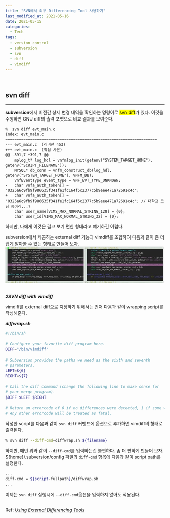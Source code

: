 ```yaml
---
title: "SVN에서 외부 Differencing Tool 사용하기"
last_modified_at: 2021-05-16
date: 2021-05-15
categories:
  - Tech
tags:
  - version control
  - subversion
  - svn
  - diff
  - vimdiff
---
```

<br>

## svn diff

---

**subversion**에서 버전간 상세 변경 내역을 확인하는 명령어로 <mark>svn diff</mark>가 있다.
이것을 수행하면 GNU diff의 출력 포맷으로 비교 결과를 보여준다.
```
%  svn diff evt_main.c 
Index: evt_main.c
===================================================================
--- evt_main.c	(리비전 453)
+++ evt_main.c	(작업 사본)
@@ -391,7 +391,7 @@
 	mplog_t* log_hdl = vnfmlog_init(getenv("SYSTEM_TARGET_HOME"), getenv("SCRIPT_FILENAME"));
 	MYSQL* db_conn = vnfm_construct_db(log_hdl, getenv("SYSTEM_TARGET_HOME"), VNFM_DB);
 	VnfEventType event_type = VNF_EVT_TYPE_UNKNOWN;
-	char vnfa_auth_token[] = "0325a6c9fb9f986635f341fe1fc164f5c2377c5b9eee471a72691c4c";
+	char vnfa_auth_token[] = "0325a6c9fb9f986635f341fe1fc164f5c2377c5b9eee471a72691c4c"; // 대학교 코딩 동아리...?
 	char user_name[VIMS_MAX_NORMAL_STRING_128] = {0};
 	char user_id[VIMS_MAX_NORMAL_STRING_32] = {0};
```
하지만, 나에게 이것은 결코 보기 편한 형태라고 얘기하긴 어렵다.

subversion에서 제공하는 external diff 기능과 vimdiff를 조합하여 다음과 같이 좀 더 쉽게 알아볼 수 있는 형태로 만들어 보자.
[![img](/assets/images/posts/svn-vimdiff-output_s.jpg?raw=true)](/assets/images/posts/svn-vimdiff-output.jpg?raw=true)
<br><br>

_**<span class="order-box">2</span>SVN diff with vimdiff**_

vimdiff를 external diff으로 지정하기 위해서는 먼저 다음과 같이 wrapping script를 작성해준다.

***diffwrap.sh***
```sh
#!/bin/sh

# Configure your favorite diff program here.
DIFF="/bin/vimdiff"

# Subversion provides the paths we need as the sixth and seventh 
# parameters.
LEFT=${6}
RIGHT=${7}

# Call the diff command (change the following line to make sense for
# your merge program).
$DIFF $LEFT $RIGHT

# Return an errorcode of 0 if no differences were detected, 1 if some were.
# Any other errorcode will be treated as fatal.
```
작성한 script를 다음과 같이 `svn diff` 커맨드에 옵션으로 추가하면 vimdiff의 형태로 출력된다.
```sh
% svn diff --diff-cmd=diffwrap.sh ${filename}
```
하지만, 매번 위와 같이 `--diff-cmd`를 입력하는건 불편하다. 좀 더 편하게 만들어 보자.<br>
${home}/.subversion/config 파일의 `diff-cmd` 항목에 다음과 같이 script path를 설정한다.
```sh
...
diff-cmd = ${script-fullpath}/diffwrap.sh
...
```
이제는 `svn diff` 실행시에 `--diff-cmd`옵션을 입력하지 않아도 적용된다.
<br><br>

Ref: [_Using External Differencing Tools_](https://svnbook.red-bean.com/en/1.4/svn.advanced.externaldifftools.html)
